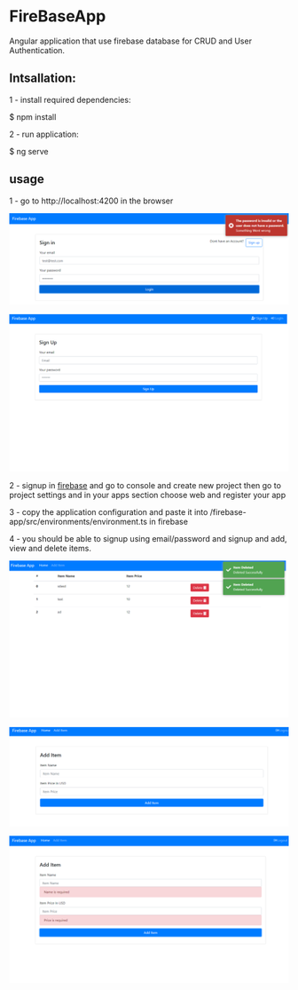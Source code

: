 # FireBaseApp

Angular application that use firebase database for CRUD and User Authentication.

## Intsallation:

1 - install required dependencies: 

$ npm install

2 - run application:

$ ng serve 

## usage
1 - go to http://localhost:4200 in the browser

![Alt text](images/signin.png?raw=true "Title")

![Alt text](images/signup.png?raw=true "Title")

2 - signup in [firebase](https://firebase.google.com/) and go to console and create new project then go to project settings and in your apps section choose web and register your app

3 - copy the application configuration and paste it into /firebase-app/src/environments/environment.ts in firebase 

4 - you should be able to signup using email/password and signup and add, view and delete items.

![Alt text](images/home.png?raw=true "Title")

![Alt text](images/add-item.png?raw=true "Title")

![Alt text](images/validation.png?raw=true "Title")
